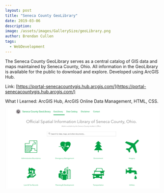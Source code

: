 ```yaml
---
layout: post
title: "Seneca County GeoLibrary"
date: 2019-03-06
description:
image: /assets/images/GallerySize/geoLibrary.png
author: Brendan Cullen
tags:
  - WebDevelopment
---
```

The Seneca County GeoLibrary serves as a central catalog of GIS data and maps maintained by Seneca County, Ohio. All information in the GeoLibrary is available for the public to download and explore. Developed using ArcGIS Hub.

Link: [https://portal-senecacountygis.hub.arcgis.com/](https://portal-senecacountygis.hub.arcgis.com/)

What I Learned: ArcGIS Hub, ArcGIS Online Data Management, HTML, CSS.

![](/assets/images/OriginalSize/geoLibrary.png)